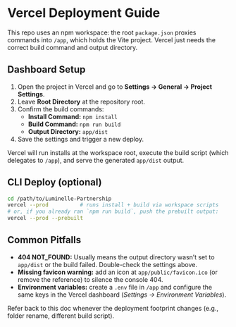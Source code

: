 # Vercel Deployment Guide

This repo uses an npm workspace: the root `package.json` proxies commands into
`/app`, which holds the Vite project. Vercel just needs the correct build
command and output directory.

## Dashboard Setup

1. Open the project in Vercel and go to **Settings → General → Project Settings**.
2. Leave **Root Directory** at the repository root.
3. Confirm the build commands:
   - **Install Command:** `npm install`
   - **Build Command:** `npm run build`
   - **Output Directory:** `app/dist`
4. Save the settings and trigger a new deploy.

Vercel will run installs at the workspace root, execute the build script (which
delegates to `/app`), and serve the generated `app/dist` output.

## CLI Deploy (optional)

```bash
cd /path/to/Luminelle-Partnership
vercel --prod          # runs install + build via workspace scripts
# or, if you already ran `npm run build`, push the prebuilt output:
vercel --prod --prebuilt
```

## Common Pitfalls

- **404 NOT_FOUND:** Usually means the output directory wasn’t set to `app/dist`
  or the build failed. Double-check the settings above.
- **Missing favicon warning:** add an icon at `app/public/favicon.ico` (or remove the reference) to silence the console 404.
- **Environment variables:** create a `.env` file in `/app` and configure the same keys in the Vercel dashboard (*Settings → Environment Variables*).

Refer back to this doc whenever the deployment footprint changes (e.g., folder rename, different build script).
